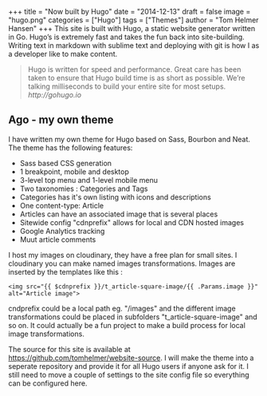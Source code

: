 +++
title = "Now built by Hugo"
date = "2014-12-13"
draft = false
image = "hugo.png"
categories = ["Hugo"]
tags = ["Themes"]
author = "Tom Helmer Hansen"
+++
This site is built with Hugo, a static website generator written in Go. Hugo’s is extremely fast and takes the fun back into site-building. Writing text in markdown with sublime text and deploying with git is how I as a developer like to make content.

> Hugo is written for speed and performance. Great care has been taken to ensure that Hugo build time is as short as possible. We’re talking milliseconds to build your entire site for most setups.
_http://gohugo.io_

## Ago - my own theme
I have written my own theme for Hugo based on Sass, Bourbon and Neat. The theme has the following features:

- Sass based CSS generation
- 1 breakpoint, mobile and desktop
- 3-level top menu and 1-level mobile menu
- Two taxonomies : Categories and Tags
- Categories has it's own listing with icons and descriptions
- One content-type: Article
- Articles can have an associated image that is several places
- Sitewide config "cdnprefix" allows for local and CDN hosted images
- Google Analytics tracking
- Muut article comments

I host my images on cloudinary, they have a free plan for small sites. I cloudinary you can make named images transformations. Images are inserted by the templates like this :

    <img src="{{ $cdnprefix }}/t_article-square-image/{{ .Params.image }}" alt="Article image">

cndprefix could be a local path eg. "/images" and the different image transformations could be placed in subfolders "t_article-square-image" and so on. It could actually be a fun project to make a build process for local image transformations.


The source for this site is available at https://github.com/tomhelmer/website-source. I will make the theme into a seperate repository and provide it for all Hugo users if anyone ask for it. I still need to move a couple of settings to the site config file so everything can be configured here.

